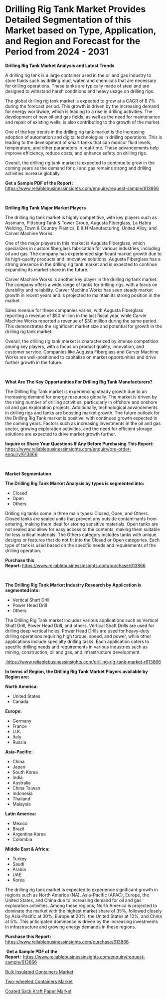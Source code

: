<p><h1>Drilling Rig Tank Market Provides Detailed Segmentation of this Market based on Type, Application, and Region and Forecast for the Period from 2024 - 2031</h1></p><p><strong>Drilling Rig Tank Market Analysis and Latest Trends</strong></p>
<p><p>A drilling rig tank is a large container used in the oil and gas industry to store fluids such as drilling mud, water, and chemicals that are necessary for drilling operations. These tanks are typically made of steel and are designed to withstand harsh conditions and heavy usage on drilling rigs.</p><p>The global drilling rig tank market is expected to grow at a CAGR of 8.7% during the forecast period. This growth is driven by the increasing demand for energy worldwide, which is leading to a rise in drilling activities. The development of new oil and gas fields, as well as the need for maintenance and repair of existing wells, is also contributing to the growth of the market.</p><p>One of the key trends in the drilling rig tank market is the increasing adoption of automation and digital technologies in drilling operations. This is leading to the development of smart tanks that can monitor fluid levels, temperature, and other parameters in real-time. These advancements help improve efficiency, reduce costs, and enhance safety on drilling rigs.</p><p>Overall, the drilling rig tank market is expected to continue to grow in the coming years as the demand for oil and gas remains strong and drilling activities increase globally.</p></p>
<p><strong>Get a Sample PDF of the Report:&nbsp;</strong> <a href="https://www.reliablebusinessinsights.com/enquiry/request-sample/613866">https://www.reliablebusinessinsights.com/enquiry/request-sample/613866</a></p>
<p>&nbsp;</p>
<p><strong>Drilling Rig Tank Major Market Players</strong></p>
<p><p>The drilling rig tank market is highly competitive, with key players such as Assmann, Pittsburg Tank & Tower Group, Augusta Fiberglass, La Habra Welding, Town & Country Plastics, E & H Manufacturing, United Alloy, and Carver Machine Works.</p><p>One of the major players in this market is Augusta Fiberglass, which specializes in custom fiberglass fabrication for various industries, including oil and gas. The company has experienced significant market growth due to its high-quality products and innovative solutions. Augusta Fiberglass has a strong presence in the drilling rig tank market and is expected to continue expanding its market share in the future.</p><p>Carver Machine Works is another key player in the drilling rig tank market. The company offers a wide range of tanks for drilling rigs, with a focus on durability and reliability. Carver Machine Works has seen steady market growth in recent years and is projected to maintain its strong position in the market.</p><p>Sales revenue for these companies varies, with Augusta Fiberglass reporting a revenue of $50 million in the last fiscal year, while Carver Machine Works reported a revenue of $30 million during the same period. This demonstrates the significant market size and potential for growth in the drilling rig tank market.</p><p>Overall, the drilling rig tank market is characterized by intense competition among key players, with a focus on product quality, innovation, and customer service. Companies like Augusta Fiberglass and Carver Machine Works are well-positioned to capitalize on market opportunities and drive further growth in the future.</p></p>
<p>&nbsp;</p>
<p><strong>What Are The Key Opportunities For Drilling Rig Tank Manufacturers?</strong></p>
<p><p>The Drilling Rig Tank market is experiencing steady growth due to an increasing demand for energy resources globally. The market is driven by the rising number of drilling activities, particularly in offshore and onshore oil and gas exploration projects. Additionally, technological advancements in drilling rigs and tanks are boosting market growth. The future outlook for the Drilling Rig Tank market is positive, with continued growth expected in the coming years. Factors such as increasing investments in the oil and gas sector, growing exploration activities, and the need for efficient storage solutions are expected to drive market growth further.</p></p>
<p><strong>Inquire or Share Your Questions If Any Before Purchasing This Report:</strong> <a href="https://www.reliablebusinessinsights.com/enquiry/pre-order-enquiry/613866">https://www.reliablebusinessinsights.com/enquiry/pre-order-enquiry/613866</a></p>
<p>&nbsp;</p>
<p><strong>Market Segmentation</strong></p>
<p><strong>The Drilling Rig Tank Market Analysis by types is segmented into:</strong></p>
<p><ul><li>Closed</li><li>Open</li><li>Others</li></ul></p>
<p><p>Drilling rig tanks come in three main types: Closed, Open, and Others. Closed tanks are sealed units that prevent any outside contaminants from entering, making them ideal for storing sensitive materials. Open tanks are not sealed and allow for easy access to the contents, making them suitable for less critical materials. The Others category includes tanks with unique designs or features that do not fit into the Closed or Open categories. Each type of tank is used based on the specific needs and requirements of the drilling operation.</p></p>
<p><strong>Purchase this Report:&nbsp;</strong><a href="https://www.reliablebusinessinsights.com/purchase/613866">https://www.reliablebusinessinsights.com/purchase/613866</a></p>
<p>&nbsp;</p>
<p><strong>The Drilling Rig Tank Market Industry Research by Application is segmented into:</strong></p>
<p><ul><li>Vertical Shaft Drill</li><li>Power Head Drill</li><li>Others</li></ul></p>
<p><p>The Drilling Rig Tank market includes various applications such as Vertical Shaft Drill, Power Head Drill, and others. Vertical Shaft Drills are used for drilling deep vertical holes, Power Head Drills are used for heavy-duty drilling operations requiring high torque, speed, and power, while other applications include specialty drilling tasks. Each application caters to specific drilling needs and requirements in various industries such as mining, construction, oil and gas, and infrastructure development.</p></p>
<p><a href="https://www.reliablebusinessinsights.com/drilling-rig-tank-market-r613866">&nbsp;https://www.reliablebusinessinsights.com/drilling-rig-tank-market-r613866</a></p>
<p><strong>In terms of Region, the Drilling Rig Tank Market Players available by Region are:</strong></p>
<p>
    <p> <strong> North America: </strong>
        <ul>
            <li>United States</li>
            <li>Canada</li>
        </ul>
        </p> 
    <p> <strong> Europe: </strong>
        <ul>
            <li>Germany</li>
            <li>France</li>
            <li>U.K.</li>
            <li>Italy</li>
            <li>Russia</li>
        </ul>
        </p> 
    <p> <strong> Asia-Pacific: </strong>
        <ul>
            <li>China</li>
            <li>Japan</li>
            <li>South Korea</li>
            <li>India</li>
            <li>Australia</li>
            <li>China Taiwan</li>
            <li>Indonesia</li>
            <li>Thailand</li>
            <li>Malaysia</li>
        </ul>
        </p> 
    <p> <strong> Latin America: </strong>
        <ul>
            <li>Mexico</li>
            <li>Brazil</li>
            <li>Argentina Korea</li>
            <li>Colombia</li>
        </ul>
        </p> 
    <p> <strong> Middle East & Africa: </strong>
        <ul>
            <li>Turkey</li>
            <li>Saudi</li>
            <li>Arabia</li>
            <li>UAE</li>
            <li>Korea</li>
        </ul>
    </p>
    </p>
<p><p>The drilling rig tank market is expected to experience significant growth in regions such as North America (NA), Asia-Pacific (APAC), Europe, the United States, and China due to increasing demand for oil and gas exploration activities. Among these regions, North America is projected to dominate the market with the highest market share of 35%, followed closely by Asia-Pacific at 30%, Europe at 20%, the United States at 10%, and China at 5%. This anticipated dominance is driven by the increasing investments in infrastructure and growing energy demands in these regions.</p></p>
<p><strong>Purchase this Report: </strong><a href="https://www.reliablebusinessinsights.com/purchase/613866">https://www.reliablebusinessinsights.com/purchase/613866</a></p>
<p>&nbsp;<strong>Get a Sample PDF of the Report:&nbsp;&nbsp;</strong><a href="https://www.reliablebusinessinsights.com/enquiry/request-sample/613866">https://www.reliablebusinessinsights.com/enquiry/request-sample/613866</a></p>
<p><strong></strong></p>
<p><p><a href="https://github.com/JosephMorgnmelgfbX/Market-Research-Report-List-1/blob/main/bulk-insulated-containers-market.md">Bulk Insulated Containers Market</a></p><p><a href="https://github.com/Gilanghao0/Market-Research-Report-List-1/blob/main/two-wheeled-containers-market.md">Two-wheeled Containers Market</a></p><p><a href="https://github.com/BraidenLucas2019/Market-Research-Report-List-1/blob/main/coated-sack-kraft-paper-market.md">Coated Sack Kraft Paper Market</a></p></p>